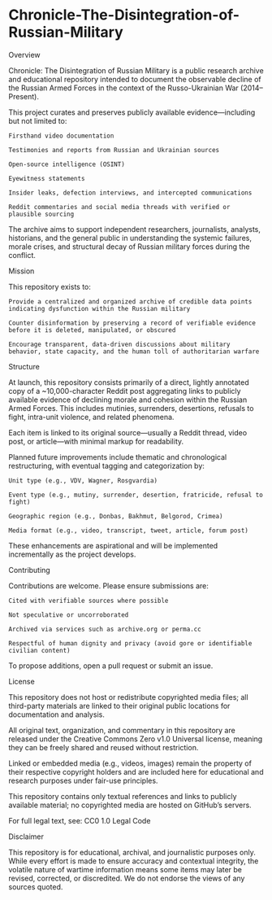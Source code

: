 # Chronicle-The-Disintegration-of-Russian-Military

Overview

Chronicle: The Disintegration of Russian Military is a public research archive and educational repository intended to document the observable decline of the Russian Armed Forces in the context of the Russo-Ukrainian War (2014–Present).

This project curates and preserves publicly available evidence—including but not limited to:

    Firsthand video documentation

    Testimonies and reports from Russian and Ukrainian sources

    Open-source intelligence (OSINT)

    Eyewitness statements

    Insider leaks, defection interviews, and intercepted communications

    Reddit commentaries and social media threads with verified or plausible sourcing

The archive aims to support independent researchers, journalists, analysts, historians, and the general public in understanding the systemic failures, morale crises, and structural decay of Russian military forces during the conflict.

Mission

This repository exists to:

    Provide a centralized and organized archive of credible data points indicating dysfunction within the Russian military

    Counter disinformation by preserving a record of verifiable evidence before it is deleted, manipulated, or obscured

    Encourage transparent, data-driven discussions about military behavior, state capacity, and the human toll of authoritarian warfare
    

Structure

At launch, this repository consists primarily of a direct, lightly annotated copy of a ~10,000-character Reddit post aggregating links to publicly available evidence of declining morale and cohesion within the Russian Armed Forces. This includes mutinies, surrenders, desertions, refusals to fight, intra-unit violence, and related phenomena.

Each item is linked to its original source—usually a Reddit thread, video post, or article—with minimal markup for readability.

Planned future improvements include thematic and chronological restructuring, with eventual tagging and categorization by:

    Unit type (e.g., VDV, Wagner, Rosgvardia)

    Event type (e.g., mutiny, surrender, desertion, fratricide, refusal to fight)

    Geographic region (e.g., Donbas, Bakhmut, Belgorod, Crimea)

    Media format (e.g., video, transcript, tweet, article, forum post)

These enhancements are aspirational and will be implemented incrementally as the project develops.
    

Contributing

Contributions are welcome. Please ensure submissions are:

    Cited with verifiable sources where possible

    Not speculative or uncorroborated

    Archived via services such as archive.org or perma.cc

    Respectful of human dignity and privacy (avoid gore or identifiable civilian content)

To propose additions, open a pull request or submit an issue.

License

This repository does not host or redistribute copyrighted media files; all third-party materials are linked to their original public locations for documentation and analysis.

All original text, organization, and commentary in this repository are released under the Creative Commons Zero v1.0 Universal license, meaning they can be freely shared and reused without restriction.

Linked or embedded media (e.g., videos, images) remain the property of their respective copyright holders and are included here for educational and research purposes under fair-use principles.

This repository contains only textual references and links to publicly available material; no copyrighted media are hosted on GitHub’s servers.

For full legal text, see: CC0 1.0 Legal Code

Disclaimer

This repository is for educational, archival, and journalistic purposes only. While every effort is made to ensure accuracy and contextual integrity, the volatile nature of wartime information means some items may later be revised, corrected, or discredited. We do not endorse the views of any sources quoted.
